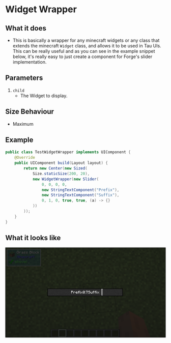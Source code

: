 # Widget Wrapper

## What it does
- This is basically a wrapper for any minecraft widgets or any class that extends the minecraft `Widget` class, and allows it to be used in Tau UIs. This can be really useful and as you can see in the example snippet below, it's really easy to just create a component for Forge's slider implementation.

## Parameters
1. `child`
    - The Widget to display.

## Size Behaviour
- Maximum

## Example
```java
public class TestWidgetWrapper implements UIComponent {
    @Override
    public UIComponent build(Layout layout) {
        return new Center(new Sized(
            Size.staticSize(200, 20),
            new WidgetWrapper(new Slider(
                0, 0, 0, 0,
                new StringTextComponent("Prefix"),
                new StringTextComponent("Suffix"),
                0, 1, 0, true, true, (a) -> {}
            ))
        ));
    }
}
```

## What it looks like
![An image of widget wrapper in effect](./img/widgetwrapper.png)
